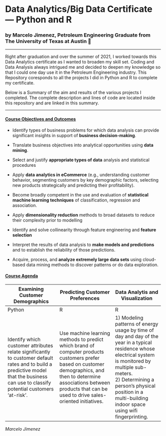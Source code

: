 # Data Analytics/Big Data Certificate — Python and R  
 
 
### by Marcelo Jimenez, Petroleum Engineering Graduate from The University of Texas at Austin 🤘

___

Right after graduation and over the summer of 2021, I worked towards this Data Analytics certificate as I wanted to broaden my skill set. Coding and Data Analysis always intrigued me and decided to deepen my knowledge so that I could one day use it in the Petroleum Engineering industry. This Repository coresponds to all the projects I did in Python and R to complete my certificate. 

Below is a Summary of the aim and results of the various projects I completed. The complete description and lines of code are located inside this repository and are linked in this summary.
___

#### <ins> Course Objectives and Outcomes </ins>


* Identify types of business problems for which data analysis can provide significant insights in support of **business decision-making**.

* Translate business objectives into analytical opportunities using **data mining**.

* Select and justify **appropriate types of data** analysis and statistical procedures

* Apply **data analytics in eCommerce** (e.g., understanding customer behavior, segmenting customers by key demographic factors, selecting new products strategically and predicting their profitability).

* Become broadly competent in the use and evaluation of **statistical machine learning techniques** of classification, regression and association.

* Apply **dimensionality reduction** methods to broad datasets to reduce their complexity prior to modelling

* Identify and solve collinearity through feature engineering and **feature selection**

* Interpret the results of data analysis to **make models and predictions** and to establish the reliability of those predictions.

* Acquire, process, and **analyze extremely large data sets** using cloud-based data mining methods to discover patterns or do data exploration.

#### <ins> Course Agenda </ins>


Examining Customer Demographics | Predicting Customer Preferences | Data Analytis and Visualization
------------ | ------------- | ------------
Python  | R | R
Identify which customer attributes relate significantly to customer default rates and to build a predictive model that the business can use to classify potential customers ‘at-risk’.| Use machine learning methods to predict which brand of computer products customers prefer based on customer demographics, and then to determine associations between products that can be used to drive sales-oriented initiatives. | 1) Modeling patterns of energy usage by time of day and day of the year in a typical residence whose electrical system is monitored by multiple sub-meters. <br /> 2) Determining a person’s physical position in a multi-building indoor space using wifi fingerprinting.


*Marcelo Jimenez*
